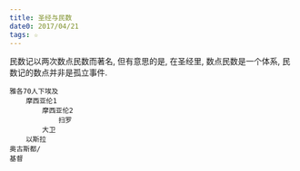 ```yaml
---
title: 圣经与民数
date0: 2017/04/21
tags: ☆
---
```


民数记以两次数点民数而著名, 但有意思的是, 在圣经里, 数点民数是一个体系, 民数记的数点并非是孤立事件.


    雅各70人下埃及
        摩西亚伦1
            摩西亚伦2
                扫罗
            大卫
        以斯拉
    奥古斯都/
    基督
